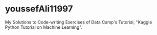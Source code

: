 # youssefAli11997
My Solutions to Code-writing Exercises of Data Camp's Tutorial, "Kaggle Python Tutorial on Machine Learning".
